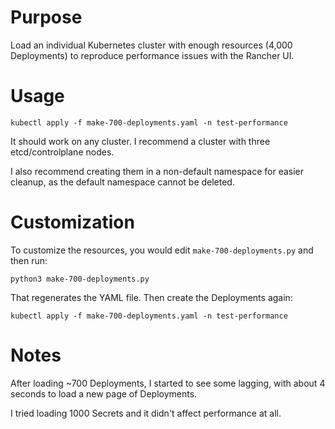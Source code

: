 # Purpose

Load an individual Kubernetes cluster with enough resources (4,000 Deployments) to reproduce performance issues with the Rancher UI.

# Usage

```
kubectl apply -f make-700-deployments.yaml -n test-performance
```

It should work on any cluster. I recommend a cluster with three etcd/controlplane nodes.

I also recommend creating them in a non-default namespace for easier cleanup, as the default namespace cannot be deleted.

# Customization

To customize the resources, you would edit `make-700-deployments.py` and then run:

```
python3 make-700-deployments.py
```
That regenerates the YAML file. Then create the Deployments again:

```
kubectl apply -f make-700-deployments.yaml -n test-performance
```

# Notes

After loading ~700 Deployments, I started to see some lagging, with about 4 seconds to load a new page of Deployments.

I tried loading 1000 Secrets and it didn't affect performance at all. 
